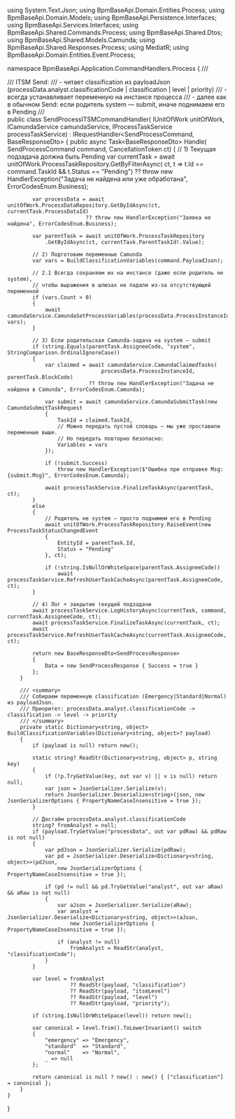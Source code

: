 using System.Text.Json;
using BpmBaseApi.Domain.Entities.Process;
using BpmBaseApi.Domain.Models;
using BpmBaseApi.Persistence.Interfaces;
using BpmBaseApi.Services.Interfaces;
using BpmBaseApi.Shared.Commands.Process;
using BpmBaseApi.Shared.Dtos;
using BpmBaseApi.Shared.Models.Camunda;
using BpmBaseApi.Shared.Responses.Process;
using MediatR;
using BpmBaseApi.Domain.Entities.Event.Process;

namespace BpmBaseApi.Application.CommandHandlers.Process
{
    /// <summary>
    /// ITSM Send:
    /// - читает classification из payloadJson (processData.analyst.classificationCode | classification | level | priority)
    /// - всегда устанавливает переменную на инстансе процесса
    /// - далее как в обычном Send: если родитель system — submit, иначе поднимаем его в Pending
    /// </summary>
    public class SendProcessITSMCommandHandler(
        IUnitOfWork unitOfWork,
        ICamundaService camundaService,
        IProcessTaskService processTaskService)
        : IRequestHandler<SendProcessCommand, BaseResponseDto<SendProcessResponse>>
    {
        public async Task<BaseResponseDto<SendProcessResponse>> Handle(
            SendProcessCommand command,
            CancellationToken ct)
        {
            // 1) Текущая подзадача должна быть Pending
            var currentTask = await unitOfWork.ProcessTaskRepository.GetByFilterAsync(
                                  ct, t => t.Id == command.TaskId && t.Status == "Pending")
                              ?? throw new HandlerException("Задача не найдена или уже обработана", ErrorCodesEnum.Business);

            var processData = await unitOfWork.ProcessDataRepository.GetByIdAsync(ct, currentTask.ProcessDataId)
                             ?? throw new HandlerException("Заявка не найдена", ErrorCodesEnum.Business);

            var parentTask = await unitOfWork.ProcessTaskRepository
                .GetByIdAsync(ct, currentTask.ParentTaskId!.Value);

            // 2) Подготовим переменные Camunda
            var vars = BuildClassificationVariables(command.PayloadJson);

            // 2.1 Всегда сохраняем их на инстансе (даже если родитель не system),
            // чтобы выражения в шлюзах не падали из-за отсутствующей переменной
            if (vars.Count > 0)
            {
                await camundaService.CamundaSetProcessVariables(processData.ProcessInstanceId, vars);
            }

            // 3) Если родительская Camunda-задача на system — submit
            if (string.Equals(parentTask.AssigneeCode, "system", StringComparison.OrdinalIgnoreCase))
            {
                var claimed = await camundaService.CamundaClaimedTasks(
                                  processData.ProcessInstanceId, parentTask.BlockCode)
                              ?? throw new HandlerException("Задача не найдена в Camunda", ErrorCodesEnum.Camunda);

                var submit = await camundaService.CamundaSubmitTask(new CamundaSubmitTaskRequest
                {
                    TaskId = claimed.TaskId,
                    // Можно передать пустой словарь — мы уже проставили переменные выше.
                    // Но передать повторно безопасно:
                    Variables = vars
                });

                if (!submit.Success)
                    throw new HandlerException($"Ошибка при отправке Msg:{submit.Msg}", ErrorCodesEnum.Camunda);

                await processTaskService.FinalizeTaskAsync(parentTask, ct);
            }
            else
            {
                // Родитель не system — просто поднимем его в Pending
                await unitOfWork.ProcessTaskRepository.RaiseEvent(new ProcessTaskStatusChangedEvent
                {
                    EntityId = parentTask.Id,
                    Status = "Pending"
                }, ct);

                if (!string.IsNullOrWhiteSpace(parentTask.AssigneeCode))
                    await processTaskService.RefreshUserTaskCacheAsync(parentTask.AssigneeCode, ct);
            }

            // 4) Лог + закрытие текущей подзадачи
            await processTaskService.LogHistoryAsync(currentTask, command, currentTask.AssigneeCode, ct);
            await processTaskService.FinalizeTaskAsync(currentTask, ct);
            await processTaskService.RefreshUserTaskCacheAsync(currentTask.AssigneeCode, ct);

            return new BaseResponseDto<SendProcessResponse>
            {
                Data = new SendProcessResponse { Success = true }
            };
        }

        /// <summary>
        /// Собираем переменную classification (Emergency|Standard|Normal) из payloadJson.
        /// Приоритет: processData.analyst.classificationCode -> classification -> level -> priority
        /// </summary>
        private static Dictionary<string, object> BuildClassificationVariables(Dictionary<string, object>? payload)
        {
            if (payload is null) return new();

            static string? ReadStr(Dictionary<string, object> p, string key)
            {
                if (!p.TryGetValue(key, out var v) || v is null) return null;
                var json = JsonSerializer.Serialize(v);
                return JsonSerializer.Deserialize<string>(json, new JsonSerializerOptions { PropertyNameCaseInsensitive = true });
            }

            // Достаём processData.analyst.classificationCode
            string? fromAnalyst = null;
            if (payload.TryGetValue("processData", out var pdRaw) && pdRaw is not null)
            {
                var pdJson = JsonSerializer.Serialize(pdRaw);
                var pd = JsonSerializer.Deserialize<Dictionary<string, object>>(pdJson,
                    new JsonSerializerOptions { PropertyNameCaseInsensitive = true });

                if (pd != null && pd.TryGetValue("analyst", out var aRaw) && aRaw is not null)
                {
                    var aJson = JsonSerializer.Serialize(aRaw);
                    var analyst = JsonSerializer.Deserialize<Dictionary<string, object>>(aJson,
                        new JsonSerializerOptions { PropertyNameCaseInsensitive = true });

                    if (analyst != null)
                        fromAnalyst = ReadStr(analyst, "classificationCode");
                }
            }

            var level = fromAnalyst
                        ?? ReadStr(payload, "classification")
                        ?? ReadStr(payload, "itsmLevel")
                        ?? ReadStr(payload, "level")
                        ?? ReadStr(payload, "priority");

            if (string.IsNullOrWhiteSpace(level)) return new();

            var canonical = level.Trim().ToLowerInvariant() switch
            {
                "emergency" => "Emergency",
                "standard"  => "Standard",
                "normal"    => "Normal",
                _ => null
            };

            return canonical is null ? new() : new() { ["classification"] = canonical };
        }
    }
}
